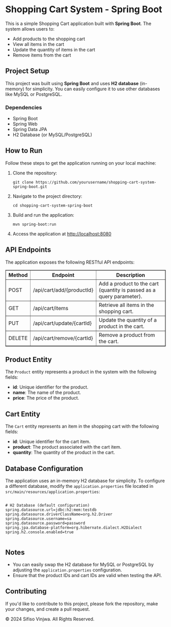<!DOCTYPE html>
<html lang="en">
<head>
    <meta charset="UTF-8">
    <meta name="viewport" content="width=device-width, initial-scale=1.0">
    <title>Shopping Cart System - Spring Boot</title>
</head>
<body>
    <h1>Shopping Cart System - Spring Boot</h1>

  <p>This is a simple Shopping Cart application built with <strong>Spring Boot</strong>. The system allows users to:</p>
    <ul>
        <li>Add products to the shopping cart</li>
        <li>View all items in the cart</li>
        <li>Update the quantity of items in the cart</li>
        <li>Remove items from the cart</li>
    </ul>

   <h2>Project Setup</h2>
    <p>This project was built using <strong>Spring Boot</strong> and uses <strong>H2 database</strong> (in-memory) for simplicity. You can easily configure it to use other databases like MySQL or PostgreSQL.</p>

  <h3>Dependencies</h3>
    <ul>
        <li>Spring Boot</li>
        <li>Spring Web</li>
        <li>Spring Data JPA</li>
        <li>H2 Database (or MySQL/PostgreSQL)</li>
    </ul>

  <h2>How to Run</h2>
    <p>Follow these steps to get the application running on your local machine:</p>
    <ol>
        <li>Clone the repository:</li>
        <pre><code>git clone https://github.com/yourusername/shopping-cart-system-spring-boot.git</code></pre>
        
   <li>Navigate to the project directory:</li>
        <pre><code>cd shopping-cart-system-spring-boot</code></pre>
          <li>Build and run the application:</li>
        <pre><code>mvn spring-boot:run</code></pre>
     <li>Access the application at <a href="http://localhost:8080">http://localhost:8080</a></li>
    </ol>

<h2>API Endpoints</h2>
    <p>The application exposes the following RESTful API endpoints:</p>
    <table border="1">
        <tr>
            <th>Method</th>
            <th>Endpoint</th>
            <th>Description</th>
        </tr>
        <tr>
            <td>POST</td>
            <td>/api/cart/add/{productId}</td>
            <td>Add a product to the cart (quantity is passed as a query parameter).</td>
        </tr>
        <tr>
            <td>GET</td>
            <td>/api/cart/items</td>
            <td>Retrieve all items in the shopping cart.</td>
        </tr>
        <tr>
            <td>PUT</td>
            <td>/api/cart/update/{cartId}</td>
            <td>Update the quantity of a product in the cart.</td>
        </tr>
        <tr>
            <td>DELETE</td>
            <td>/api/cart/remove/{cartId}</td>
            <td>Remove a product from the cart.</td>
        </tr>
    </table>

  <h2>Product Entity</h2>
    <p>The <code>Product</code> entity represents a product in the system with the following fields:</p>
    <ul>
        <li><strong>id</strong>: Unique identifier for the product.</li>
        <li><strong>name</strong>: The name of the product.</li>
        <li><strong>price</strong>: The price of the product.</li>
    </ul>
    <h2>Cart Entity</h2>
    <p>The <code>Cart</code> entity represents an item in the shopping cart with the following fields:</p>
    <ul>
        <li><strong>id</strong>: Unique identifier for the cart item.</li>
        <li><strong>product</strong>: The product associated with the cart item.</li>
        <li><strong>quantity</strong>: The quantity of the product in the cart.</li>
    </ul>

   <h2>Database Configuration</h2>
    <p>The application uses an in-memory H2 database for simplicity. To configure a different database, modify the <code>application.properties</code> file located in <code>src/main/resources/application.properties</code>:</p>
    <pre><code>
# H2 Database (default configuration)
spring.datasource.url=jdbc:h2:mem:testdb
spring.datasource.driverClassName=org.h2.Driver
spring.datasource.username=sa
spring.datasource.password=password
spring.jpa.database-platform=org.hibernate.dialect.H2Dialect
spring.h2.console.enabled=true
    </code></pre>
    <h2>Notes</h2>
    <ul>
        <li>You can easily swap the H2 database for MySQL or PostgreSQL by adjusting the <code>application.properties</code> configuration.</li>
        <li>Ensure that the product IDs and cart IDs are valid when testing the API.</li>
    </ul>
    <h2>Contributing</h2>
    <p>If you'd like to contribute to this project, please fork the repository, make your changes, and create a pull request.</p>

  <footer>
        <p>&copy; 2024 Sifiso Vinjwa. All Rights Reserved.</p>
    </footer>
</body>
</html>
